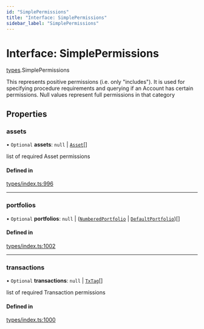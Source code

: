 ```yaml
---
id: "SimplePermissions"
title: "Interface: SimplePermissions"
sidebar_label: "SimplePermissions"
---
```


# Interface: SimplePermissions

[types](../../../modules/Types/Types.md).SimplePermissions

This represents positive permissions (i.e. only "includes"). It is used
  for specifying procedure requirements and querying if an Account has certain
  permissions. Null values represent full permissions in that category

## Properties

### assets

• `Optional` **assets**: ``null`` \| [`Asset`](../../../classes/API/Entities/Asset/Asset.md)[]

list of required Asset permissions

#### Defined in

[types/index.ts:996](https://github.com/PolymeshAssociation/polymesh-sdk/blob/15be87e8/src/types/index.ts#L996)

___

### portfolios

• `Optional` **portfolios**: ``null`` \| ([`NumberedPortfolio`](../../../classes/API/Entities/NumberedPortfolio/NumberedPortfolio.md) \| [`DefaultPortfolio`](../../../classes/API/Entities/DefaultPortfolio/DefaultPortfolio.md))[]

#### Defined in

[types/index.ts:1002](https://github.com/PolymeshAssociation/polymesh-sdk/blob/15be87e8/src/types/index.ts#L1002)

___

### transactions

• `Optional` **transactions**: ``null`` \| [`TxTag`](../../../modules/Generated/Types/Types.md#txtag)[]

list of required Transaction permissions

#### Defined in

[types/index.ts:1000](https://github.com/PolymeshAssociation/polymesh-sdk/blob/15be87e8/src/types/index.ts#L1000)
